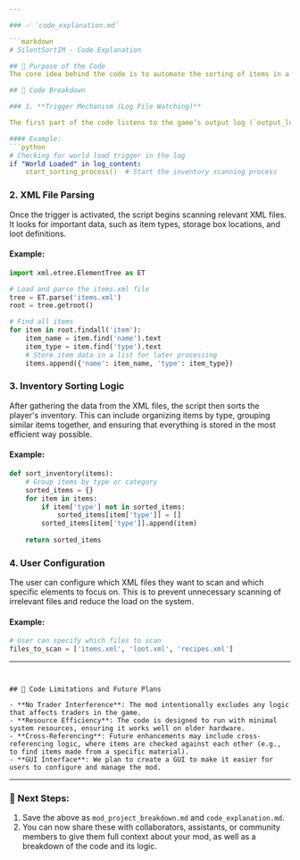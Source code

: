 ```yaml
---

### ✅ `code_explanation.md`

```markdown
# SilentSortIM - Code Explanation

## 🎯 Purpose of the Code
The core idea behind the code is to automate the sorting of items in a player's inventory within the game *7 Days to Die*. It works by scanning XML files that the game uses to define in-game items, blocks, and loot. This is all handled automatically when certain game events occur, such as when the world loads or when a modding event is triggered.

## 🧩 Code Breakdown

### 1. **Trigger Mechanism (Log File Watching)**

The first part of the code listens to the game’s output log (`output_log*.txt`) for specific events like when the world starts loading. These events are essential for the mod to know when to start parsing the XML files and performing sorting tasks.

#### Example:
```python
# Checking for world load trigger in the log
if "World Loaded" in log_content:
    start_sorting_process()  # Start the inventory scanning process
```

### 2. **XML File Parsing**

Once the trigger is activated, the script begins scanning relevant XML files. It looks for important data, such as item types, storage box locations, and loot definitions. 

#### Example:
```python
import xml.etree.ElementTree as ET

# Load and parse the items.xml file
tree = ET.parse('items.xml')
root = tree.getroot()

# Find all items
for item in root.findall('item'):
    item_name = item.find('name').text
    item_type = item.find('type').text
    # Store item data in a list for later processing
    items.append({'name': item_name, 'type': item_type})
```

### 3. **Inventory Sorting Logic**

After gathering the data from the XML files, the script then sorts the player's inventory. This can include organizing items by type, grouping similar items together, and ensuring that everything is stored in the most efficient way possible.

#### Example:
```python
def sort_inventory(items):
    # Group items by type or category
    sorted_items = {}
    for item in items:
        if item['type'] not in sorted_items:
            sorted_items[item['type']] = []
        sorted_items[item['type']].append(item)
    
    return sorted_items
```

### 4. **User Configuration**

The user can configure which XML files they want to scan and which specific elements to focus on. This is to prevent unnecessary scanning of irrelevant files and reduce the load on the system.

#### Example:
```python
# User can specify which files to scan
files_to_scan = ['items.xml', 'loot.xml', 'recipes.xml']
```

---
```


## 🔧 Code Limitations and Future Plans

- **No Trader Interference**: The mod intentionally excludes any logic that affects traders in the game.
- **Resource Efficiency**: The code is designed to run with minimal system resources, ensuring it works well on older hardware.
- **Cross-Referencing**: Future enhancements may include cross-referencing logic, where items are checked against each other (e.g., to find items made from a specific material).
- **GUI Interface**: We plan to create a GUI to make it easier for users to configure and manage the mod.

```

---

### 📌 Next Steps:

1. Save the above as `mod_project_breakdown.md` and `code_explanation.md`.
2. You can now share these with collaborators, assistants, or community members to give them full context about your mod, as well as a breakdown of the code and its logic.